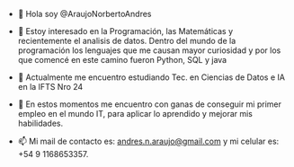 * 👋 Hola soy @AraujoNorbertoAndres

* 👀 Estoy interesado en la Programación, las Matemáticas y recientemente el analisis de datos. Dentro del mundo de la programación los lenguajes que me causan mayor curiosidad y por los que comencé en este camino fueron Python, SQL y java
  
* 🌱 Actualmente me encuentro estudiando Tec. en Ciencias de Datos e IA en la IFTS Nro 24
  
* 💞️ En estos momentos me encuentro con ganas de conseguir mi primer empleo en el mundo IT, para aplicar lo aprendido y mejorar mis habilidades.
  
* 📫 Mi mail de contacto es: andres.n.araujo@gmail.com y mi celular es: +54 9 1168653357.


<!---
AraujoNorbertoAndres/AraujoNorbertoAndres is a ✨ special ✨ repository because its `README.md` (this file) appears on your GitHub profile.
You can click the Preview link to take a look at your changes.
--->

